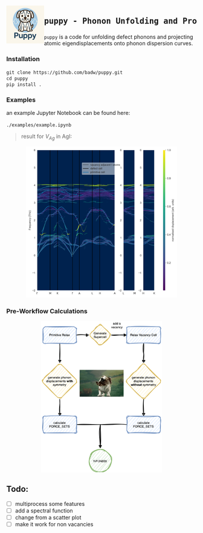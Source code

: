 


<img src="./static/puppy_logo.png" width="100" align="left" alt="Generated by ChatGPT"> 

<div id="toc">
  <ul style="list-style: none">
    <summary>
      <h2> <pre>puppy - Phonon Unfolding and Projections</pre></h2>
    </summary>
  </ul>
</div>

`puppy` is a code for unfolding defect phonons and projecting atomic eigendisplacements onto phonon dispersion curves.

### Installation

```
git clone https://github.com/badw/puppy.git 
cd puppy 
pip install . 
```

### Examples

an example Jupyter Notebook can be found here: 


`./examples/example.ipynb`

> result for $V_{Ag}$ in AgI:

<p align="center">
<img src="./static/unfolded.png" height="400">
</p>



### Pre-Workflow Calculations 

<p align="center">
<img src="./static/workflow.gif" height="400">
</p>


## Todo:

- [ ] multiprocess some features
- [ ] add a spectral function
- [ ] change from a scatter plot 
- [ ] make it work for non vacancies
